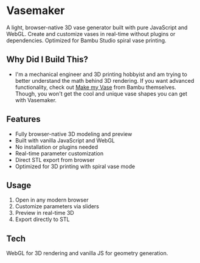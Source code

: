 # Vasemaker

A light, browser-native 3D vase generator built with pure JavaScript and WebGL. Create and customize vases in real-time without plugins or dependencies. Optimized for Bambu Studio spiral vase printing.

## Why Did I Build This?

- I'm a mechanical engineer and 3D printing hobbyist and am trying to better understand the math behind 3D rendering. If you want advanced functionality, check out [Make my Vase](https://makerworld.com/en/makerlab/makeMyVase) from Bambu themselves. Though, you won't get the cool and unique vase shapes you can get with Vasemaker.

## Features
- Fully browser-native 3D modeling and preview
- Built with vanilla JavaScript and WebGL
- No installation or plugins needed
- Real-time parameter customization
- Direct STL export from browser
- Optimized for 3D printing with spiral vase mode

## Usage
1. Open in any modern browser 
2. Customize parameters via sliders
3. Preview in real-time 3D
4. Export directly to STL

## Tech
WebGL for 3D rendering and vanilla JS for geometry generation.
